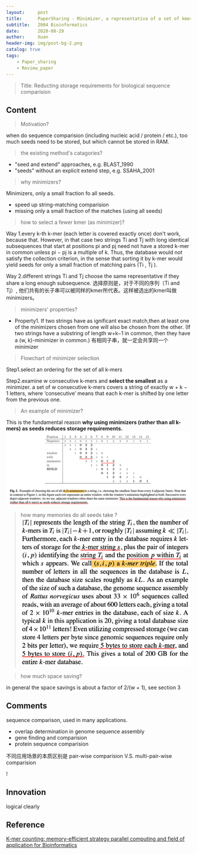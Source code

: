 ```yaml
---
layout:     post
title:      PaperSharing - Minimizer, a representativa of a set of kmers
subtitle:   2004 Bioinformatics
date:       2020-08-29
author:     Xuan
header-img: img/post-bg-2.png
catalog: true
tags:
    - Paper_sharing 
    - Review_paper
---
```


> Title: Reducting storage requirements for biological sequence comparision



## Content

>Motivation?

when do sequence comparision (including nucleic acid / protein / etc.), too much seeds need to be stored, but which cannot be stored in RAM.

>the existing method's catagories?

- "seed and extend" approaches, e.g. BLAST_1990
- "seeds" without an explicit extend step, e.g. SSAHA_2001

> why minimizers?

Minimizers, only a small fraction fo all seeds.
- speed up string-matching comparision
- missing only a small fraction of the matches (using all seeds)

> how to select a fewer kmer (as minimizer)?

Way 1.every k-th k-mer (each letter is covered exactly once)
don't work, because that. 
However, in that case two strings Ti and Tj with long identical subsequences that start at positions pi and pj need not have a stored k-mer in common unless pi − pj is a multiple of k. Thus, the database would not satisfy the collection criterion, in the sense that sorting it by k-mer would yield seeds for only a small fraction of matching pairs (Ti , Tj ).

Way 2.different strings Ti and Tj choose the same representative if they share a long enough subsequence.
选择原则是，对于不同的序列（Ti and Tj）, 他们共有的长子串可以被同样的kmer所代表。这样被选出的kmer叫做minimizers。

> minimizers' properties?

- Property1. If two strings have as ignificant exact match,then at least one of the minimizers chosen from one will also be chosen from the other. (If two strings have a substring of length w+k−1 in common, then they have a (w, k)-minimizer in common.)
有相同子串，就一定会共享同一个minimizer


> Flowchart of minimizer selection

Step1.select an ordering for the set of all k-mers

Step2.examine w consecutive k-mers and **select the smallest** as a minimizer.
a set of w consecutive k-mers covers a string of exactly w + k − 1 letters, where ‘consecutive’ means that each k-mer is shifted by one letter from the previous one.



> An example of minimizer?

This is the fundamental reason **why using minimizers (rather than all k-mers) as seeds reduces storage requirements.**
![(4,3)-minimizers](/img/post-ct-minimizer2.png)


> how many memories do all seeds take ?
![seeds take memories](/img/post-ct-minimizer1.png)

> how much space saving?

in general the space savings is about a factor of 2/(w + 1), see section 3






## Comments

sequence comparison, used in many applications.
- overlap determination in genome sequence assembly
- gene finding and comparision
- protein sequence comparision

不同应用场景的本质区别是 pair-wise comparision V.S. multi-pair-wise comparision

!
## Innovation

logical clearly


## Reference

[K-mer counting: memory-efficient strategy parallel computing and field of application for Bioinformatics](https://ieeexplore.ieee.org/stamp/stamp.jsp?tp=&arnumber=8621325)
